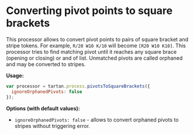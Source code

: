 # Converting pivot points to square brackets

This processor allows to convert pivot points to pairs of square bracket and
stripe tokens. For example, `R/20 W10 K/10` will become `[R20 W10 K10]`.
This processor tries to find matching pivot until it reaches any square brace
(opening or closing) or and of list. Unmatched pivots are called orphaned and 
may be converted to stripes.  

**Usage:** 
```javascript
var processor = tartan.process.pivotsToSquareBrackets({
  ignoreOrphanedPivots: false
});
```

**Options (with default values):**
* `ignoreOrphanedPivots: false` - allows to convert orphaned pivots to stripes
without triggering error.
 